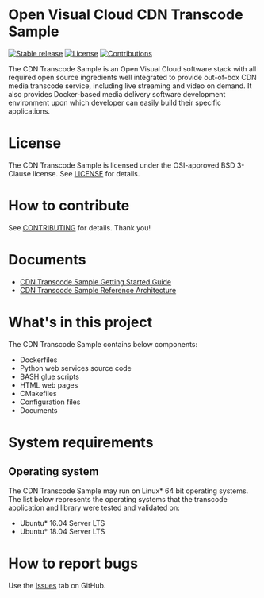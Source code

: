 # Open Visual Cloud CDN Transcode Sample
[![Stable release](https://img.shields.io/badge/latest_release-v1.0-green.svg)](https://github.com/OpenVisualCloud/CDN-Transcode-Sample/releases/tag/v1.0)
[![License](https://img.shields.io/badge/license-BSD_3_Clause-green.svg)](https://github.com/OpenVisualCloud/CDN-Transcode-Sample/blob/master/LICENSE)
[![Contributions](https://img.shields.io/badge/contributions-welcome-blue.svg)](https://github.com/OpenVisualCloud/CDN-Transcode-Sample/wiki)

The CDN Transcode Sample is an Open Visual Cloud software stack with all required open source ingredients well integrated to provide out-of-box CDN media transcode service, including live streaming and video on demand. It also provides Docker-based media delivery software development environment upon which developer can easily build their specific applications.

# License
The CDN Transcode Sample is licensed under the OSI-approved BSD 3-Clause license. See [LICENSE](LICENSE) for details.

# How to contribute
See [CONTRIBUTING](CONTRIBUTING.md) for details. Thank you!

# Documents
-  [CDN Transcode Sample Getting Started Guide](doc/CDN_Transcode_Sample_Getting_Started_Guide.md)
-  [CDN Transcode Sample Reference Architecture](doc/CDN_Transcode_Sample_RA.md)

# What's in this project
The CDN Transcode Sample contains below components:
-  Dockerfiles
-  Python web services source code
-  BASH glue scripts
-  HTML web pages
-  CMakefiles
-  Configuration files
-  Documents

# System requirements
## Operating system
The CDN Transcode Sample may run on Linux* 64 bit operating systems. The list below represents the operating systems that the transcode application and library were tested and validated on:
- Ubuntu* 16.04 Server LTS
- Ubuntu* 18.04 Server LTS

# How to report bugs
Use the [Issues](https://github.com/OpenVisualCloud/CDN-Transcode-Sample/issues) tab on GitHub.
